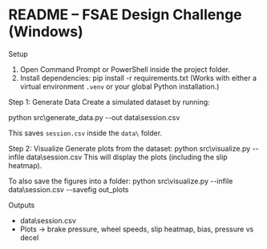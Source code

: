 # README – FSAE Design Challenge (Windows)

Setup
1. Open Command Prompt or PowerShell inside the project folder.
2. Install dependencies:
   pip install -r requirements.txt
   (Works with either a virtual environment `.venv` or your global Python installation.)

Step 1: Generate Data
Create a simulated dataset by running:

   python src\generate_data.py --out data\session.csv
   
This saves `session.csv` inside the `data\` folder.

Step 2: Visualize
Generate plots from the dataset:
   python src\visualize.py --infile data\session.csv
This will display the plots (including the slip heatmap).

To also save the figures into a folder:
   python src\visualize.py --infile data\session.csv --savefig out_plots

Outputs
- data\session.csv
- Plots → brake pressure, wheel speeds, slip heatmap, bias, pressure vs decel
